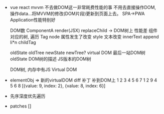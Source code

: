 - vue react mvvm
  不去做DOM这一非常耗费性能的事
  不用去直接操作DOM, 操作data...将MVVM的修改(DOM片段)更新到页面上去。
  SPA->PWA Application性能特别好

  DOM数
  ComponentA render(JSX) replaceChild -> DOM树上
  性能差
  组件对应的树, 遍历
    Tag node
    属性发生了改变 style
    文本改变 innerText
    append li*n
    childTag

    oldState oldTree
    newState newTree? virtual DOM
    最后一站DOM树
    oldState DOM树的描述 JS版本的DOM树

    DOM树, 内存中有JS Virtual DOM

- elementObj => 新的virtualDOM diff 补丁 补到DOM上
    1
  2   3
 4 5 6  7
    1
  2   9
 4 5 6  8
 [{value: 9, index: 2}, {value: 8, index: 6}]
 - 先序深度优先遍历
 - patches []

